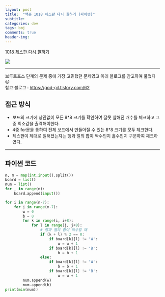```yaml
---
layout: post
title:  "백준 1018 체스판 다시 칠하기 (파이썬)"
subtitle:   
categories: dev
tags: boj
comments: true
header-img: 
---
```

[1018 체스판 다시 칠하기](https://www.acmicpc.net/problem/1018)   
  
<img src="https://ataraxiady.github.io/assets/img/dev/boj/1018_1.PNG">
  
---
브루트포스 단계의 문제 중에 가장 고민했던 문제였고 아래 블로그를 참고하여 풀었다😢   
참고 블로그 : <https://god-gil.tistory.com/62> 

## 접근 방식
- 보드의 크기에 상관없이 모든 8*8 크기를 확인하여 잘못 칠해진 개수를 체크하고 그 중 최소값을 출력해야한다.
- 4중 for문을 통하여 전체 보드에서 만들어질 수 있는 8*8 크기를 모두 체크한다.
- 체스판이 제대로 칠해졌는지는 행과 열의 합이 짝수인지 홀수인지 구분하여 체크하였다.

---
## 파이썬 코드

```python
n, m = map(int,input().split())
board = list()
num = list()
for _ in range(n):
    board.append(input())

for i in range(n-7):
    for j in range(m-7):
        w = 0
        b = 0
        for k in range(i, i+8):
            for l in range(j, j+8):
                # 행과 열의 합이 짝수일 때
                if (k + l) % 2 == 0:
                    if board[k][l] != 'W':
                        w = w + 1
                    if board[k][l] != 'B':
                        b = b + 1
                else:
                    if board[k][l] != 'W':
                        b = b + 1
                    if board[k][l] != 'B':
                        w = w + 1
        num.append(w)
        num.append(b)
print(min(num))
```